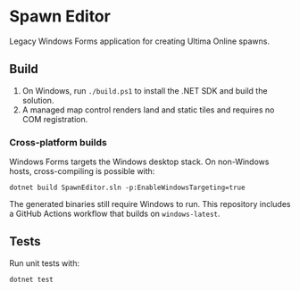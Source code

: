 # Spawn Editor

Legacy Windows Forms application for creating Ultima Online spawns.

## Build

1. On Windows, run `./build.ps1` to install the .NET SDK and build the solution.
2. A managed map control renders land and static tiles and requires no COM registration.

### Cross-platform builds

Windows Forms targets the Windows desktop stack. On non-Windows hosts, cross-compiling is possible with:

```
dotnet build SpawnEditor.sln -p:EnableWindowsTargeting=true
```

The generated binaries still require Windows to run. This repository includes a GitHub Actions workflow that builds on `windows-latest`.

## Tests

Run unit tests with:
```sh
dotnet test
```

